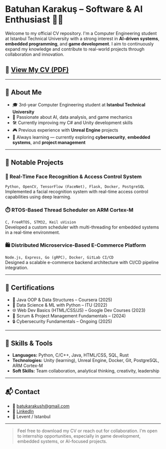 # Batuhan Karakuş – Software & AI Enthusiast 👨‍💻

Welcome to my official CV repository. I'm a Computer Engineering student at Istanbul Technical University with a strong interest in **AI-driven systems**, **embedded programming**, and **game development**. I aim to continuously expand my knowledge and contribute to real-world projects through collaboration and innovation.

## 📄 [View My CV (PDF)](Batuhan_Karakus_CV.pdf)

---

## 🧠 About Me

- 🎓 3rd-year Computer Engineering student at **Istanbul Technical University**
- 🤖 Passionate about AI, data analysis, and game mechanics
- 🛠️ Currently improving my C# and Unity development skills
- 🎮 Previous experience with **Unreal Engine** projects
- 🌱 Always learning — currently exploring **cybersecurity**, **embedded systems**, and **project management**

---

## 💼 Notable Projects

### 🔐 Real-Time Face Recognition & Access Control System
`Python, OpenCV, TensorFlow (FaceNet), Flask, Docker, PostgreSQL`  
Implemented a facial recognition system with real-time access control capabilities using deep learning.

### ⏱️ RTOS-Based Thread Scheduler on ARM Cortex-M
`C, FreeRTOS, STM32, Keil uVision`  
Developed a custom scheduler with multi-threading for embedded systems in a real-time environment.

### 🛍️ Distributed Microservice-Based E-Commerce Platform
`Node.js, Express, Go (gRPC), Docker, GitLab CI/CD`  
Designed a scalable e-commerce backend architecture with CI/CD pipeline integration.

---

## 📜 Certifications

- 🧠 Java OOP & Data Structures – Coursera (2025)
- 🧠 Data Science & ML with Python – ITU (2022)
- 🌐 Web Dev Basics (HTML/CSS/JS) – Google Dev Courses (2023)
- 🧭 Scrum & Project Management Fundamentals – (2024)
- 🔒 Cybersecurity Fundamentals – Ongoing (2025)

---

## 🧰 Skills & Tools

- **Languages:** Python, C/C++, Java, HTML/CSS, SQL, Rust
- **Technologies:** Unity (learning), Unreal Engine, Docker, Git, PostgreSQL, ARM Cortex-M
- **Soft Skills:** Team collaboration, analytical thinking, creativity, leadership

---

## 📬 Contact

- 📧 batukarakush@gmail.com  
- 🔗 [LinkedIn](https://linkedin.com/in/batuhan-karakuş-230ab421b)  
- 📍 Levent / Istanbul

---

> Feel free to download my CV or reach out for collaboration. I'm open to internship opportunities, especially in game development, embedded systems, or AI-focused projects.
